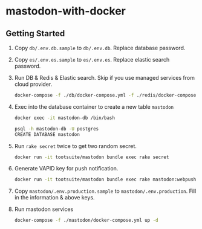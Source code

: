 # mastodon-with-docker

## Getting Started

1. Copy `db/.env.db.sample` to `db/.env.db`. Replace database password.
2. Copy `es/.env.es.sample` to `es/.env.es`. Replace elastic search password.
3. Run DB & Redis & Elastic search. Skip if you use managed services from cloud provider.

    ```bash
    docker-compose -f ./db/docker-compose.yml -f ./redis/docker-compose.yml -f ./es/docker-compose.yml up -d
    ```

4. Exec into the database container to create a new table `mastodon`

    ```bash
    docker exec -it mastodon-db /bin/bash

    psql -h mastodon-db -U postgres
    CREATE DATABASE mastodon
    ```

5. Run `rake secret` twice to get two random secret.

    ```bash
    docker run -it tootsuite/mastodon bundle exec rake secret
    ```

6. Generate VAPID key for push notification.

    ```bash
    docker run -it tootsuite/mastodon bundle exec rake mastodon:webpush:generate_vapid_key
    ```

7. Copy `mastodon/.env.production.sample` to `mastodon/.env.production`. Fill in the information & above keys.
8. Run mastodon services

    ```bash
    docker-compose -f ./mastodon/docker-compose.yml up -d
    ```
